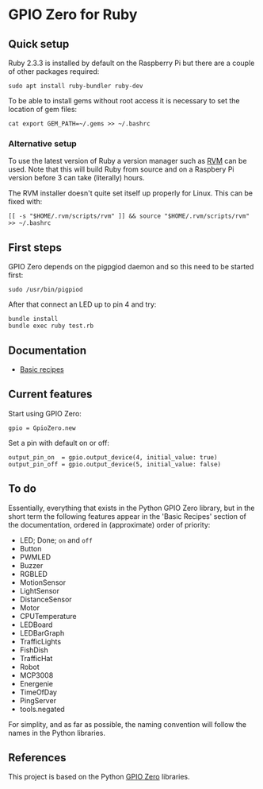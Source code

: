 # GPIO Zero for Ruby

## Quick setup

Ruby 2.3.3 is installed by default on the Raspberry Pi but there are a couple
of other packages required:

```
sudo apt install ruby-bundler ruby-dev
```

To be able to install gems without root access it is necessary to set the
location of gem files:

```
cat export GEM_PATH=~/.gems >> ~/.bashrc
```

### Alternative setup

To use the latest version of Ruby a version manager such as
[RVM](https://rvm.io/rvm/install) can be used. Note that this will build Ruby
from source and on a Raspbery Pi version before 3 can take (literally) hours.

The RVM installer doesn't quite set itself up properly for Linux. This can be
fixed with:

```
[[ -s "$HOME/.rvm/scripts/rvm" ]] && source "$HOME/.rvm/scripts/rvm" >> ~/.bashrc
```

## First steps

GPIO Zero depends on the pigpgiod daemon and so this need to be started first:

```
sudo /usr/bin/pigpiod
```

After that connect an LED up to pin 4 and try:

```
bundle install
bundle exec ruby test.rb
```

## Documentation

* [Basic recipes](doc/basic_recipes.md)

## Current features

Start using GPIO Zero:

```
gpio = GpioZero.new
```

Set a pin with default on or off:

```
output_pin_on  = gpio.output_device(4, initial_value: true)
output_pin_off = gpio.output_device(5, initial_value: false)
```

## To do

Essentially, everything that exists in the Python GPIO Zero library, but in the
short term the following features appear in the 'Basic Recipes' section of the
documentation, ordered in (approximate) order of priority:

* LED; Done; `on` and `off`
* Button
* PWMLED
* Buzzer
* RGBLED
* MotionSensor
* LightSensor
* DistanceSensor
* Motor
* CPUTemperature
* LEDBoard
* LEDBarGraph
* TrafficLights
* FishDish
* TrafficHat
* Robot
* MCP3008
* Energenie
* TimeOfDay
* PingServer
* tools.negated

For simplity, and as far as possible, the naming convention will follow the
names in the Python libraries.

## References

This project is based on the Python
[GPIO Zero](https://gpiozero.readthedocs.io/en/stable/) libraries.
